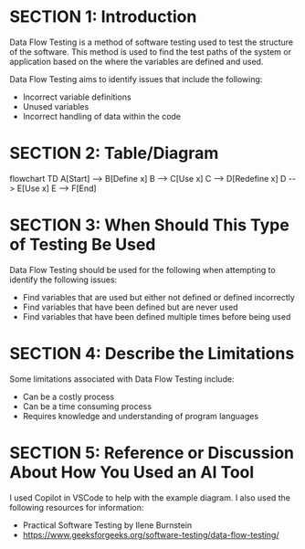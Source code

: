# SECTION 1: Introduction

Data Flow Testing is a method of software testing used to test the structure of the software. This method is used to find the test paths of the system or application based on the where the variables are defined and used. 

Data Flow Testing aims to identify issues that include the following:
* Incorrect variable definitions
* Unused variables
* Incorrect handling of data within the code

# SECTION 2: Table/Diagram

flowchart TD
    A[Start] --> B[Define x]
    B --> C[Use x]
    C --> D[Redefine x]
    D --> E[Use x]
    E --> F[End]

# SECTION 3: When Should This Type of Testing Be Used

Data Flow Testing should be used for the following when attempting to identify the following issues:
* Find variables that are used but either not defined or defined incorrectly
* Find variables that have been defined but are never used
* Find variables that have been defined multiple times before being used

# SECTION 4: Describe the Limitations

Some limitations associated with Data Flow Testing include:
* Can be a costly process
* Can be a time consuming process
* Requires knowledge and understanding of program languages

# SECTION 5: Reference or Discussion About How You Used an AI Tool

I used Copilot in VSCode to help with the example diagram. I also used the following resources for information:
* Practical Software Testing by Ilene Burnstein
* https://www.geeksforgeeks.org/software-testing/data-flow-testing/